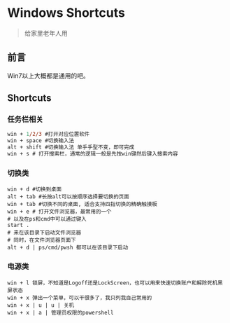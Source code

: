 # Windows Shortcuts

> 给家里老年人用

## 前言

Win7以上大概都是通用的吧。

## Shortcuts

### 任务栏相关

```ps
win + 1/2/3 #打开对应位置软件
win + space #切换输入法
alt + shift #切换输入法 单手手型不变，即可完成
win + s # 打开搜索栏，通常的逻辑一般是先按win键然后键入搜索内容
```

### 切换类

```
win + d #切换到桌面
alt + tab #长按alt可以按顺序选择要切换的页面
win + tab #切换不同的桌面, 适合支持四指切换的精确触摸板
win + e # 打开文件浏览器，最常用的一个
# 以及在ps和cmd中可以通过键入
start .
# 来在该目录下启动文件浏览器
# 同时，在文件浏览器页面下
alt + d | ps/cmd/pwsh 都可以在该目录下启动
```

### 电源类

```
win + l 锁屏，不知道是Logoff还是LockScreen，也可以用来快速切换账户和解除死机黑屏状态
win + x 弹出一个菜单，可以干很多了，我只列我自己常用的
win + x | u | u | 关机
win + x | a | 管理员权限的powershell
```